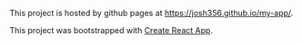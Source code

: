 This project is hosted by github pages at https://josh356.github.io/my-app/.

This project was bootstrapped with [Create React App](https://github.com/facebook/create-react-app).
